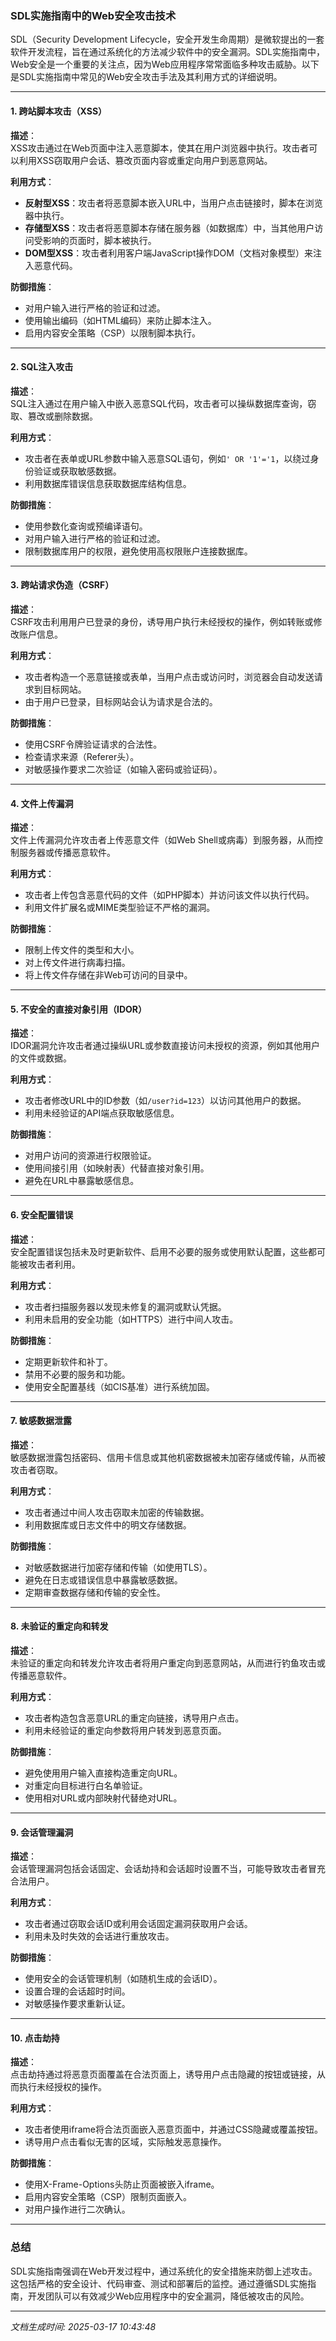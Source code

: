 ### SDL实施指南中的Web安全攻击技术

SDL（Security Development Lifecycle，安全开发生命周期）是微软提出的一套软件开发流程，旨在通过系统化的方法减少软件中的安全漏洞。SDL实施指南中，Web安全是一个重要的关注点，因为Web应用程序常常面临多种攻击威胁。以下是SDL实施指南中常见的Web安全攻击手法及其利用方式的详细说明。

---

#### 1. **跨站脚本攻击（XSS）**
**描述**：  
XSS攻击通过在Web页面中注入恶意脚本，使其在用户浏览器中执行。攻击者可以利用XSS窃取用户会话、篡改页面内容或重定向用户到恶意网站。

**利用方式**：  
- **反射型XSS**：攻击者将恶意脚本嵌入URL中，当用户点击链接时，脚本在浏览器中执行。  
- **存储型XSS**：攻击者将恶意脚本存储在服务器（如数据库）中，当其他用户访问受影响的页面时，脚本被执行。  
- **DOM型XSS**：攻击者利用客户端JavaScript操作DOM（文档对象模型）来注入恶意代码。

**防御措施**：  
- 对用户输入进行严格的验证和过滤。  
- 使用输出编码（如HTML编码）来防止脚本注入。  
- 启用内容安全策略（CSP）以限制脚本执行。

---

#### 2. **SQL注入攻击**
**描述**：  
SQL注入通过在用户输入中嵌入恶意SQL代码，攻击者可以操纵数据库查询，窃取、篡改或删除数据。

**利用方式**：  
- 攻击者在表单或URL参数中输入恶意SQL语句，例如`' OR '1'='1`，以绕过身份验证或获取敏感数据。  
- 利用数据库错误信息获取数据库结构信息。

**防御措施**：  
- 使用参数化查询或预编译语句。  
- 对用户输入进行严格的验证和过滤。  
- 限制数据库用户的权限，避免使用高权限账户连接数据库。

---

#### 3. **跨站请求伪造（CSRF）**
**描述**：  
CSRF攻击利用用户已登录的身份，诱导用户执行未经授权的操作，例如转账或修改账户信息。

**利用方式**：  
- 攻击者构造一个恶意链接或表单，当用户点击或访问时，浏览器会自动发送请求到目标网站。  
- 由于用户已登录，目标网站会认为请求是合法的。

**防御措施**：  
- 使用CSRF令牌验证请求的合法性。  
- 检查请求来源（Referer头）。  
- 对敏感操作要求二次验证（如输入密码或验证码）。

---

#### 4. **文件上传漏洞**
**描述**：  
文件上传漏洞允许攻击者上传恶意文件（如Web Shell或病毒）到服务器，从而控制服务器或传播恶意软件。

**利用方式**：  
- 攻击者上传包含恶意代码的文件（如PHP脚本）并访问该文件以执行代码。  
- 利用文件扩展名或MIME类型验证不严格的漏洞。

**防御措施**：  
- 限制上传文件的类型和大小。  
- 对上传文件进行病毒扫描。  
- 将上传文件存储在非Web可访问的目录中。

---

#### 5. **不安全的直接对象引用（IDOR）**
**描述**：  
IDOR漏洞允许攻击者通过操纵URL或参数直接访问未授权的资源，例如其他用户的文件或数据。

**利用方式**：  
- 攻击者修改URL中的ID参数（如`/user?id=123`）以访问其他用户的数据。  
- 利用未经验证的API端点获取敏感信息。

**防御措施**：  
- 对用户访问的资源进行权限验证。  
- 使用间接引用（如映射表）代替直接对象引用。  
- 避免在URL中暴露敏感信息。

---

#### 6. **安全配置错误**
**描述**：  
安全配置错误包括未及时更新软件、启用不必要的服务或使用默认配置，这些都可能被攻击者利用。

**利用方式**：  
- 攻击者扫描服务器以发现未修复的漏洞或默认凭据。  
- 利用未启用的安全功能（如HTTPS）进行中间人攻击。

**防御措施**：  
- 定期更新软件和补丁。  
- 禁用不必要的服务和功能。  
- 使用安全配置基线（如CIS基准）进行系统加固。

---

#### 7. **敏感数据泄露**
**描述**：  
敏感数据泄露包括密码、信用卡信息或其他机密数据被未加密存储或传输，从而被攻击者窃取。

**利用方式**：  
- 攻击者通过中间人攻击窃取未加密的传输数据。  
- 利用数据库或日志文件中的明文存储数据。

**防御措施**：  
- 对敏感数据进行加密存储和传输（如使用TLS）。  
- 避免在日志或错误信息中暴露敏感数据。  
- 定期审查数据存储和传输的安全性。

---

#### 8. **未验证的重定向和转发**
**描述**：  
未验证的重定向和转发允许攻击者将用户重定向到恶意网站，从而进行钓鱼攻击或传播恶意软件。

**利用方式**：  
- 攻击者构造包含恶意URL的重定向链接，诱导用户点击。  
- 利用未经验证的重定向参数将用户转发到恶意页面。

**防御措施**：  
- 避免使用用户输入直接构造重定向URL。  
- 对重定向目标进行白名单验证。  
- 使用相对URL或内部映射代替绝对URL。

---

#### 9. **会话管理漏洞**
**描述**：  
会话管理漏洞包括会话固定、会话劫持和会话超时设置不当，可能导致攻击者冒充合法用户。

**利用方式**：  
- 攻击者通过窃取会话ID或利用会话固定漏洞获取用户会话。  
- 利用未及时失效的会话进行重放攻击。

**防御措施**：  
- 使用安全的会话管理机制（如随机生成的会话ID）。  
- 设置合理的会话超时时间。  
- 对敏感操作要求重新认证。

---

#### 10. **点击劫持**
**描述**：  
点击劫持通过将恶意页面覆盖在合法页面上，诱导用户点击隐藏的按钮或链接，从而执行未经授权的操作。

**利用方式**：  
- 攻击者使用iframe将合法页面嵌入恶意页面中，并通过CSS隐藏或覆盖按钮。  
- 诱导用户点击看似无害的区域，实际触发恶意操作。

**防御措施**：  
- 使用X-Frame-Options头防止页面被嵌入iframe。  
- 启用内容安全策略（CSP）限制页面嵌入。  
- 对用户操作进行二次确认。

---

### 总结
SDL实施指南强调在Web开发过程中，通过系统化的安全措施来防御上述攻击。这包括严格的安全设计、代码审查、测试和部署后的监控。通过遵循SDL实施指南，开发团队可以有效减少Web应用程序中的安全漏洞，降低被攻击的风险。

---

*文档生成时间: 2025-03-17 10:43:48*


